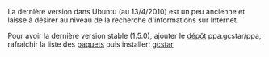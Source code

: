 La dernière version dans Ubuntu (au 13/4/2010) est un peu ancienne et
laisse à désirer au niveau de la recherche d'informations sur Internet.

Pour avoir la dernière version stable (1.5.0), ajouter le
[dépôt](dépôt "wikilink") ppa:gcstar/ppa, rafraichir la liste des
[paquets](paquet "wikilink") puis installer: [gcstar](apt://gcstar)